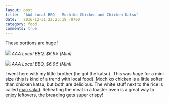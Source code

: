 ```yaml
---
layout: post
title:  "AAA Local BBQ - Mochiko Chicken and Chicken Katsu"
date:   2016-12-31 22:25:18 -0700
category: food
comments: true
---
```

These portions are huge!

![](/assets/blog/2016-12-31/mochiko.jpg)
*AAA Local BBQ, $6.95 (Mini)*

![](/assets/blog/2016-12-31/katsu.jpg)
*AAA Local BBQ, $6.95 (Mini)*

I went here with my little brother (he got the katsu). This was *huge* for a
mini size (this is kind of a trend with local food). Mochiko chicken is a
little softer than chicken katsu; but both are delicious. The white stuff next
to the rice is called [mac
salad](http://www.favfamilyrecipes.com/authentic-hawaiian-macaroni-salad/).
Reheating the meat in a toaster oven is a great way to enjoy leftovers, the
breading gets super crispy! <i class="em em-chicken"></i>
